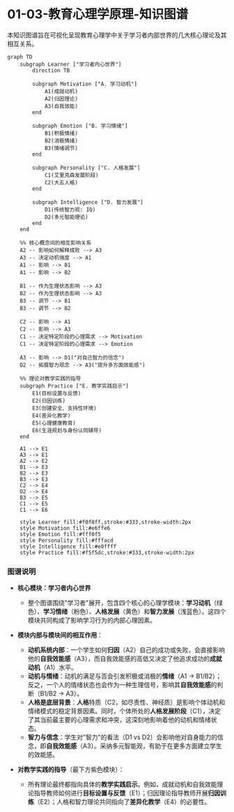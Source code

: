 # 01-03-教育心理学原理-知识图谱

本知识图谱旨在可视化呈现教育心理学中关于学习者内部世界的几大核心理论及其相互关系。

```mermaid
graph TD
    subgraph Learner ["学习者内心世界"]
        direction TB

        subgraph Motivation ["A. 学习动机"]
            A1(成就动机)
            A2(归因理论)
            A3(自我效能)
        end

        subgraph Emotion ["B. 学习情绪"]
            B1(积极情绪)
            B2(消极情绪)
            B3(情绪调节)
        end

        subgraph Personality ["C. 人格发展"]
            C1(艾里克森发展阶段)
            C2(大五人格)
        end

        subgraph Intelligence ["D. 智力发展"]
            D1(传统智力观: IQ)
            D2(多元智能理论)
        end
    end

    %% 核心概念间的相互影响关系
    A2 -- 影响如何解释成败 --> A3
    A3 -- 决定动机强度 --> A1
    A1 -- 影响 --> B1
    A1 -- 影响 --> B2

    B1 -- 作为生理状态影响 --> A3
    B2 -- 作为生理状态影响 --> A3
    B3 -- 调节 --> B1
    B3 -- 调节 --> B2
    
    C2 -- 影响 --> A1
    C2 -- 影响 --> A3
    C1 -- 决定特定阶段的心理需求 --> Motivation
    C1 -- 决定特定阶段的心理需求 --> Emotion
    
    A3 -- 影响 --> D1("对自己智力的信念")
    D2 -- 拓展智力观念 --> A3("提升多方面效能感")
    
    %% 理论对教学实践的指导
    subgraph Practice ["E. 教学实践启示"]
        E1(目标设置与反馈)
        E2(归因训练)
        E3(创建安全、支持性环境)
        E4(差异化教学)
        E5(心理健康教育)
        E6(生涯规划与身份认同辅导)
    end

    A1 --> E1
    A3 --> E1
    A2 --> E2
    B1 --> E3
    B2 --> E3
    B3 --> E3
    C2 --> E4
    D2 --> E4
    B3 --> E5
    C1 --> E5
    C1 --> E6

    style Learner fill:#f0f8ff,stroke:#333,stroke-width:2px
    style Motivation fill:#e6ffe6
    style Emotion fill:#fff0f5
    style Personality fill:#fffacd
    style Intelligence fill:#e0ffff
    style Practice fill:#f5f5dc,stroke:#333,stroke-width:2px
```

### 图谱说明

* **核心模块：学习者内心世界**
  * 整个图谱围绕"学习者"展开，包含四个核心的心理学模块：**学习动机**（绿色）、**学习情绪**（粉色）、**人格发展**（黄色）和**智力发展**（浅蓝色）。这四个模块共同构成了影响学习行为的内部心理因素。

* **模块内部与模块间的相互作用**：
  * **动机系统内部**：一个学生如何**归因**（A2）自己的成功或失败，会直接影响他的**自我效能感**（A3），而自我效能感的高低又决定了他追求成功的**成就动机**（A1）水平。
  * **动机与情绪**：动机的满足与否会引发积极或消极的**情绪**（A1 -> B1/B2）；反之，一个人的情绪状态也会作为一种生理信号，影响其**自我效能感**的判断（B1/B2 -> A3）。
  * **人格是底层背景**：**人格**特质（C2，如尽责性、神经质）是影响个体动机和情绪模式的稳定背景因素。同时，个体所处的**人格发展阶段**（C1），决定了其当前最主要的心理需求和冲突，这深刻地影响着他的动机和情绪状态。
  * **智力与信念**：学生对"智力"的看法（D1 vs D2）会影响他对自身能力的信念，即**自我效能感**（A3）。采纳多元智能观，有助于在更多方面建立学生的效能感。

* **对教学实践的指导**（最下方紫色模块）：
  * 所有理论最终都指向具体的**教学实践启示**。例如，成就动机和自我效能理论指导教师如何进行**目标设置与反馈**（E1）；归因理论指导教师开展**归因训练**（E2）；人格和智力理论共同指向了**差异化教学**（E4）的必要性。
